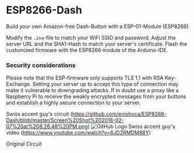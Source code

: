 # ESP8266-Dash
Build your own Amazon-free Dash-Button with a ESP-01-Module (ESP8266)

Modify the `.ino`-file to match your WiFi SSID and password. Adjust the server URL and the SHA1-Hash to match your server's certificate. Flash the customized firmware with the ESP8266 module of the Arduino-IDE.

### Security considerations
Please note that the ESP-firmware only supports TLS 1.1 with RSA Key-Exchange. Setting your server up to accept this type of connection may make it vulnerable to downgrading attacks. If in doubt use a proxy like a Raspberry Pi to receive the weakly encrypted messages from your buttons and establish a highly secure connection to your server.


Swiss accent guy's circuit
(https://github.com/enishoca/ESP8266-Dash/blob/master/Screen%20Shot%202018-02-07%20at%208.26.48%20PM.png)
![GitHub Logo](/images/logo.png)
Swiss accent guy's video
(https://www.youtube.com/watch?v=6JD2RMDM88Y)

Original Circuit
